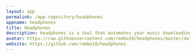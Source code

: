 ```yaml
---
layout: app
permalink: /app-repository/headphones
appname: headphones
title: Headphones
description: Headphones is a tool that automates your music downloading.
avatar: https://raw.githubusercontent.com/rembo10/headphones/master/data/images/headphoneslogo.png
website: https://github.com/rembo10/headphones
---
```


